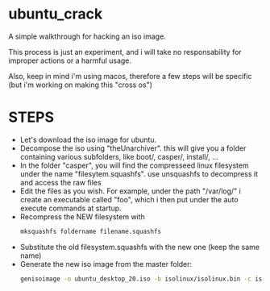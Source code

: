 # ubuntu_crack
A simple walkthrough for hacking an iso image.

This process is just an experiment, and i will take no responsability for improper actions or a harmful usage.

Also, keep in mind i'm using macos, therefore a few steps will be specific (but i'm working on making this "cross os") 


# STEPS
- Let's download the iso image for ubuntu.
- Decompose the iso using "theUnarchiver". this will give you a folder containing various subfolders, like boot/, casper/, install/, ...
- In the folder "casper", you will find the compresseed linux filesystem under the name "filesytem.squashfs". use unsquashfs to decompress it and access the raw files
- Edit the files as you wish. For example, under the path "/var/log/" i create an executable called "foo", which i then put under the auto execute commands at startup.
- Recompress the NEW filesystem with 
  ```bash
  mksquashfs foldername filename.squashfs
  ```
- Substitute the old filesystem.squashfs with the new one (keep the same name)
- Generate the new iso image from the master folder:
  ```bash
  genisoimage -o ubuntu_desktop_20.iso -b isolinux/isolinux.bin -c isolinux/boot.cat -no-emul-boot -boot-load-size 4 -boot-info-table -J -R -V Ubuntu\ 20.04\ Desktop -input-charset utf-8 .
  ```


